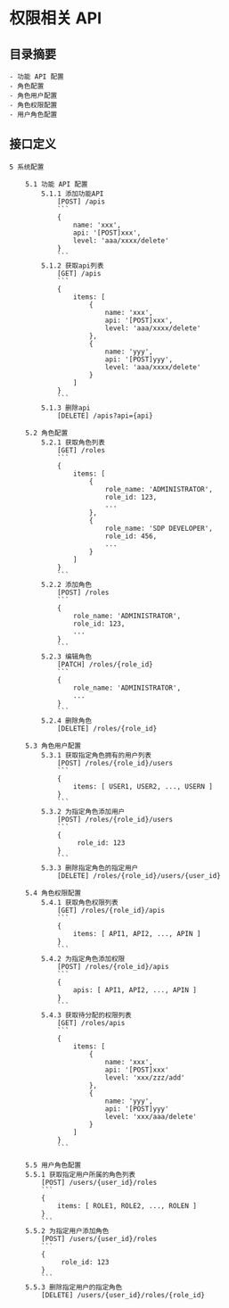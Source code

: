 # 权限相关 API

## 目录摘要
    - 功能 API 配置
    - 角色配置
    - 角色用户配置
    - 角色权限配置
    - 用户角色配置

## 接口定义

    5 系统配置

        5.1 功能 API 配置
            5.1.1 添加功能API
                [POST] /apis
                ```
                {
                    name: 'xxx',
                    api: '[POST]xxx',
                    level: 'aaa/xxxx/delete'
                }
                ```
            5.1.2 获取api列表
                [GET] /apis
                ```
                {
                    items: [
                        {
                            name: 'xxx',
                            api: '[POST]xxx',
                            level: 'aaa/xxxx/delete'
                        },
                        {
                            name: 'yyy',
                            api: '[POST]yyy',
                            level: 'aaa/xxxx/delete'
                        }
                    ]
                }
                ```
            5.1.3 删除api
                [DELETE] /apis?api={api}

        5.2 角色配置
            5.2.1 获取角色列表
                [GET] /roles
                ```
                {
                    items: [
                        {
                            role_name: 'ADMINISTRATOR',
                            role_id: 123,
                            ...
                        },
                        {
                            role_name: 'SDP DEVELOPER',
                            role_id: 456,
                            ...
                        }
                    ]
                }
                ```
            5.2.2 添加角色
                [POST] /roles
                ```
                {
                    role_name: 'ADMINISTRATOR',
                    role_id: 123,
                    ...
                }
                ```
            5.2.3 编辑角色
                [PATCH] /roles/{role_id}
                ```
                {
                    role_name: 'ADMINISTRATOR',
                    ...
                }
                ```
            5.2.4 删除角色
                [DELETE] /roles/{role_id}

        5.3 角色用户配置
            5.3.1 获取指定角色拥有的用户列表
                [POST] /roles/{role_id}/users
                ```
                {
                    items: [ USER1, USER2, ..., USERN ]
                }
                ```
            5.3.2 为指定角色添加用户
                [POST] /roles/{role_id}/users
                ```
                {
                     role_id: 123
                }
                ```
            5.3.3 删除指定角色的指定用户
                [DELETE] /roles/{role_id}/users/{user_id}

        5.4 角色权限配置
            5.4.1 获取角色权限列表
                [GET] /roles/{role_id}/apis
                ```
                {
                    items: [ API1, API2, ..., APIN ]
                }
                ```
            5.4.2 为指定角色添加权限
                [POST] /roles/{role_id}/apis
                ```
                {
                    apis: [ API1, API2, ..., APIN ]
                }
                ```
            5.4.3 获取待分配的权限列表
                [GET] /roles/apis
                ```
                {
                    items: [
                        {
                            name: 'xxx',
                            api: '[POST]xxx'
                            level: 'xxx/zzz/add'
                        },
                        {
                            name: 'yyy',
                            api: '[POST]yyy'
                            level: 'xxx/aaa/delete'
                        }
                    ]
                }
                ```

        5.5 用户角色配置
        5.5.1 获取指定用户所属的角色列表
            [POST] /users/{user_id}/roles
            ```
            {
                items: [ ROLE1, ROLE2, ..., ROLEN ]
            }
            ```
        5.5.2 为指定用户添加角色
            [POST] /users/{user_id}/roles
            ```
            {
                 role_id: 123
            }
            ```
        5.5.3 删除指定用户的指定角色
            [DELETE] /users/{user_id}/roles/{role_id}
